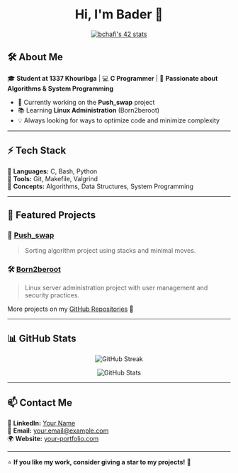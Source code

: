 <h1 align="center">Hi, I'm Bader 👋</h1>

<p align="center">
  <a href="https://github.com/oakoudad/badge42">
    <img src="https://badge.mediaplus.ma/levi/bchafi" alt="bchafi's 42 stats">
  </a>
</p>

## 🛠 About Me  
🎓 **Student at 1337 Khouribga** | 💻 **C Programmer** | 🚀 **Passionate about Algorithms & System Programming**  

- 🔭 Currently working on the **Push_swap** project  
- 📚 Learning **Linux Administration** (Born2beroot)  
- 💡 Always looking for ways to optimize code and minimize complexity  

---

## ⚡ Tech Stack  
🔹 **Languages:** C, Bash, Python  
🔹 **Tools:** Git, Makefile, Valgrind  
🔹 **Concepts:** Algorithms, Data Structures, System Programming  

---

## 📌 Featured Projects  

### 🚀 [Push_swap](https://github.com/your-repo-link)
> Sorting algorithm project using stacks and minimal moves.  

### 🛠 [Born2beroot](https://github.com/your-repo-link)
> Linux server administration project with user management and security practices.  

More projects on my [GitHub Repositories](https://github.com/your-username?tab=repositories) 📂  

---

## 📊 GitHub Stats  

<p align="center">
  <img src="https://github-readme-streak-stats.herokuapp.com/?user=your-username&theme=dark" alt="GitHub Streak">
</p>

<p align="center">
  <img src="https://github-readme-stats.vercel.app/api?username=your-username&show_icons=true&theme=dark" alt="GitHub Stats">
</p>

---

## 📫 Contact Me  

💼 **LinkedIn:** [Your Name](https://linkedin.com/in/your-profile)  
📧 **Email:** your.email@example.com  
🌍 **Website:** [your-portfolio.com](https://your-portfolio.com)  

---

⭐ **If you like my work, consider giving a star to my projects!** 🚀
